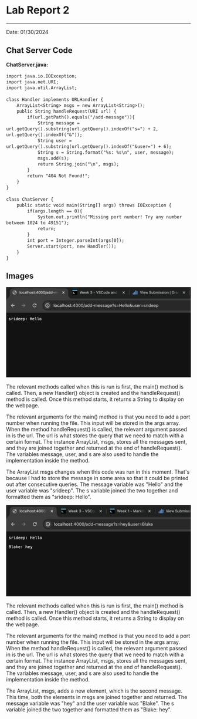 # Lab Report 2
---
Date: 01/30/2024

## Chat Server Code

**ChatServer.java:**

    import java.io.IOException;
    import java.net.URI;
    import java.util.ArrayList;

    class Handler implements URLHandler {
    	ArrayList<String> msgs = new ArrayList<String>();
        public String handleRequest(URI url) {
            if(url.getPath().equals("/add-message")){
                String message = url.getQuery().substring(url.getQuery().indexOf("s=") + 2, url.getQuery().indexOf("&"));
                String user = url.getQuery().substring(url.getQuery().indexOf("&user=") + 6);
                String s = String.format("%s: %s\n", user, message);
                msgs.add(s);
                return String.join("\n", msgs);
            }
            return "404 Not Found!";
        }
    }

    class ChatServer {
        public static void main(String[] args) throws IOException {
            if(args.length == 0){
                System.out.println("Missing port number! Try any number between 1024 to 49151");
                return;
            }
            int port = Integer.parseInt(args[0]);
            Server.start(port, new Handler());
        }
    }

## Images

![alt_text](image1.png)

The relevant methods called when this is run is first, the main() method is called. Then, a new Handler() object is created and the handleRequest() method is called. Once this method starts, it returns a String to display on the webpage.

The relevant arguments for the main() method is that you need to add a port number when running the file. This input will be stored in the args array. When the method handleRequest() is called, the relevant argument passed in is the url. The url is what stores the query that we need to match with a certain format. The instance ArrayList, msgs, stores all the messages sent, and they are joined together and returned at the end of handleRequest(). The variables message, user, and s are also used to handle the implementation inside the method.

The ArrayList msgs changes when this code was run in this moment. That's because I had to store the message in some area so that it could be printed out after consecutive queries. The message variable was "Hello" and the user variable was "srideep". The s variable joined the two together and formatted them as "srideep: Hello".

![alt_text](image.png)

The relevant methods called when this is run is first, the main() method is called. Then, a new Handler() object is created and the handleRequest() method is called. Once this method starts, it returns a String to display on the webpage.

The relevant arguments for the main() method is that you need to add a port number when running the file. This input will be stored in the args array. When the method handleRequest() is called, the relevant argument passed in is the url. The url is what stores the query that we need to match with a certain format. The instance ArrayList, msgs, stores all the messages sent, and they are joined together and returned at the end of handleRequest(). The variables message, user, and s are also used to handle the implementation inside the method.

The ArrayList, msgs, adds a new element, which is the second message. This time, both the elements in msgs are joined together and returned. The message variable was "hey" and the user variable was "Blake". The s variable joined the two together and formatted them as "Blake: hey".
